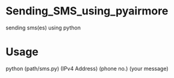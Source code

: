 # Sending_SMS_using_pyairmore
sending sms(es) using python


# Usage

python (path/sms.py) (IPv4 Address) (phone no.) (your message)
